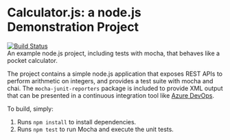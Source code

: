Calculator.js: a node.js Demonstration Project
==============================================
[![Build Status](https://dev.azure.com/zaiterabdullah/PartsUnlimited/_apis/build/status/abdullah-zaiter.calculator?branchName=refs%2Fpull%2F1%2Fmerge)](https://dev.azure.com/zaiterabdullah/PartsUnlimited/_build/latest?definitionId=5&branchName=refs%2Fpull%2F1%2Fmerge)  
An example node.js project, including tests with mocha, that behaves like
a pocket calculator.

The project contains a simple node.js application that exposes REST APIs
to perform arithmetic on integers, and provides a test suite with mocha
and chai.  The `mocha-junit-reporters` package is included to provide XML
output that can be presented in a continuous integration tool like
[Azure DevOps](https://azure.com/devops).

To build, simply:

1. Runs `npm install` to install dependencies.
2. Runs `npm test` to run Mocha and execute the unit tests.

